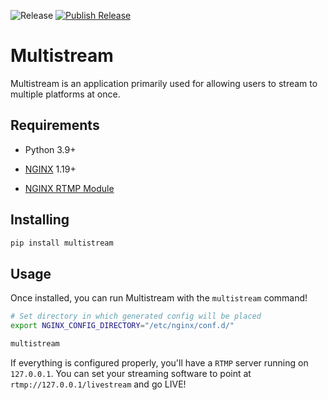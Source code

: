 ![Release](https://img.shields.io/github/v/release/meteoritesolutions/multistream)
[![Publish Release](https://github.com/meteoritesolutions/multistream/actions/workflows/release.yaml/badge.svg)](https://github.com/meteoritesolutions/multistream/actions/workflows/release.yaml)

# Multistream

Multistream is an application primarily used for allowing users to stream to multiple platforms at once.

## Requirements

- Python 3.9+

- [NGINX](https://nginx.org/) 1.19+

- [NGINX RTMP Module](https://github.com/arut/nginx-rtmp-module)

## Installing

```bash
pip install multistream
```

## Usage

Once installed, you can run Multistream with the `multistream` command!

```bash
# Set directory in which generated config will be placed 
export NGINX_CONFIG_DIRECTORY="/etc/nginx/conf.d/"

multistream
```

If everything is configured properly, you'll have a `RTMP` server running on `127.0.0.1`. You can set your streaming software to point at `rtmp://127.0.0.1/livestream` and go LIVE!
